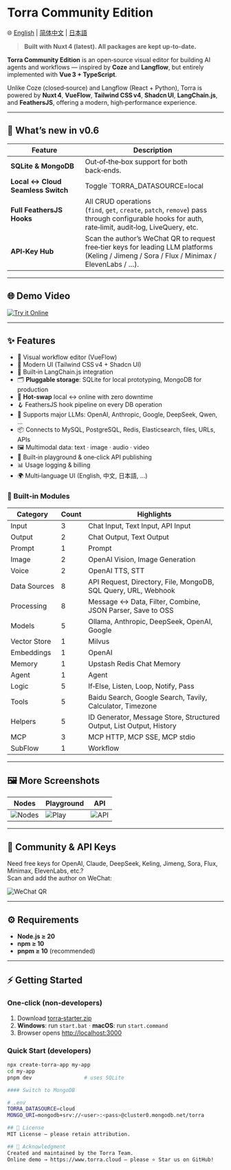 # Torra Community Edition

🌐 [English](./README.md) | [简体中文](./README.zh-CN.md) | [日本語](./README.ja.md)

> **Built with Nuxt 4 (latest). All packages are kept up‑to‑date.**

**Torra Community Edition** is an open‑source visual editor for building AI agents and workflows — inspired by **Coze** and **Langflow**, but entirely implemented with **Vue 3 + TypeScript**.

Unlike Coze (closed‑source) and Langflow (React + Python), Torra is powered by **Nuxt 4**, **VueFlow**, **Tailwind CSS v4**, **Shadcn UI**, **LangChain.js**, and **FeathersJS**, offering a modern, high‑performance experience.

---

## 🌟 What’s new in v0.6

| Feature | Description |
|---------|-------------|
| **SQLite & MongoDB** | Out‑of‑the‑box support for both back‑ends. |
| **Local ↔ Cloud Seamless Switch** | Toggle `TORRA_DATASOURCE=local | cloud` and Torra migrates data automatically. |
| **Full FeathersJS Hooks** | All CRUD operations (`find`, `get`, `create`, `patch`, `remove`) pass through configurable hooks for auth, rate‑limit, audit‑log, LiveQuery, etc. |
| **API‑Key Hub** | Scan the author’s WeChat QR to request free‑tier keys for leading LLM platforms (Keling / Jimeng / Sora / Flux / Minimax / ElevenLabs / …). |

---

## 🌐 Demo Video

[![Try it Online](https://file.web.hlingsoft.com/SN1tGlRFSFsCB2B4in87AeKxt6nGFRrY/torra_screenshot.png)](https://file.web.hlingsoft.com/70ccmgMsHhoo8TnCFBqRWhBiMXudgrem/%E9%A3%9E%E4%B9%A620250627-212754.mp4)

---

## ✨ Features

- 🚀 Visual workflow editor (VueFlow)
- 🎨 Modern UI (Tailwind CSS v4 + Shadcn UI)
- 🤖 Built‑in LangChain.js integration
- 🗂 **Pluggable storage**: SQLite for local prototyping, MongoDB for production
- 🔄 **Hot‑swap** local ↔ online with zero downtime
- 🪝 FeathersJS hook pipeline on every DB operation
- 🧠 Supports major LLMs: OpenAI, Anthropic, Google, DeepSeek, Qwen, …
- 📦 Connects to MySQL, PostgreSQL, Redis, Elasticsearch, files, URLs, APIs
- 🖼 Multimodal data: text · image · audio · video
- 🧪 Built‑in playground & one‑click API publishing
- 📊 Usage logging & billing
- 🌍 Multi‑language UI (English, 中文, 日本語, …)

### 🧩 Built‑in Modules

| Category | Count | Highlights |
|----------|-------|------------|
| Input | 3 | Chat Input, Text Input, API Input |
| Output | 2 | Chat Output, Text Output |
| Prompt | 1 | Prompt |
| Image | 2 | OpenAI Vision, Image Generation |
| Voice | 2 | OpenAI TTS, STT |
| Data Sources | 8 | API Request, Directory, File, MongoDB, SQL Query, URL, Webhook |
| Processing | 8 | Message ↔ Data, Filter, Combine, JSON Parser, Save to OSS |
| Models | 5 | Ollama, Anthropic, DeepSeek, OpenAI, Google |
| Vector Store | 1 | Milvus |
| Embeddings | 1 | OpenAI |
| Memory | 1 | Upstash Redis Chat Memory |
| Agent | 1 | Agent |
| Logic | 5 | If‑Else, Listen, Loop, Notify, Pass |
| Tools | 5 | Baidu Search, Google Search, Tavily, Calculator, Timezone |
| Helpers | 5 | ID Generator, Message Store, Structured Output, List Output, History |
| MCP | 3 | MCP HTTP, MCP SSE, MCP stdio |
| SubFlow | 1 | Workflow |
 

---

## 🖼 More Screenshots

| Nodes | Playground | API |
|-------|------------|-----|
| ![Nodes](https://file.web.hlingsoft.com/0A0hfGrrTIPm9scihpEaarogPnMAWhbO/%E6%88%AA%E5%B1%8F2025-06-26%2011.18.59.png) | ![Play](https://file.web.hlingsoft.com/DPBatHp8K42r6qc0hWHW5if7FfmEtpHg/%E6%88%AA%E5%B1%8F2025-06-26%2011.16.08.png) | ![API](https://file.web.hlingsoft.com/zIHhaij2H6tBbym8eap1aqar2svuQ0q7/%E6%88%AA%E5%B1%8F2025-06-26%2011.24.37.png) |

---

## 📱 Community & API Keys

Need free keys for OpenAI, Claude, DeepSeek, Keling, Jimeng, Sora, Flux, Minimax, ElevenLabs, etc.?  
Scan and add the author on WeChat:

![WeChat QR](https://file.web.hlingsoft.com/6hMSdEMQ6cCDCCWmReDNcEL63gW0UAap/WechatIMG1891.jpg)

---

## ⚙️ Requirements
- **Node.js ≥ 20**
- **npm ≥ 10**
- **pnpm ≥ 10** (recommended)

---

## ⚡ Getting Started

### One‑click (non‑developers)

1. Download [torra‑starter.zip](https://file.web.hlingsoft.com/maO3Mw0xynoVsmeBnRXqOzLBP1kmhDsA/torra-starter.zip)  
2. **Windows**: run `start.bat` · **macOS**: run `start.command`  
3. Browser opens <http://localhost:3000>

### Quick Start (developers)

```bash
npx create-torra-app my-app
cd my-app
pnpm dev                 # uses SQLite

#### Switch to MongoDB

# .env
TORRA_DATASOURCE=cloud
MONGO_URI=mongodb+srv://<user>:<pass>@cluster0.mongodb.net/torra

## 📄 License
MIT License — please retain attribution.

## 🙌 Acknowledgment
Created and maintained by the Torra Team.
Online demo → https://www.torra.cloud — please ⭐ Star us on GitHub!
